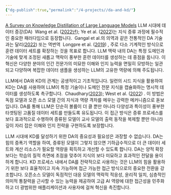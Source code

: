 ```yaml
---
{"dg-publish":true,"permalink":"/4-projects//da-and-kd/"}
---
```


[A Survey on Knowledge Distillation of Large Language Models](https://arxiv.org/html/2402.13116v1)
LLM 시대에 데이터 증강(DA)  Wang et al. ([2022년](https://arxiv.org/html/2402.13116v1#bib.bib40)); Ye et al. ([2022](https://arxiv.org/html/2402.13116v1#bib.bib41))는 지식 증류 과정에 필수적인 중요한 패러다임으로 등장합니다.  Gangal et al.의 의역과 같은 전통적인 DA 기술과는 달리([2022](https://arxiv.org/html/2402.13116v1#bib.bib42)) 또는 역번역  Longpre et al. ([2019](https://arxiv.org/html/2402.13116v1#bib.bib43)) , 주로 다소 기계적인 방식으로 훈련 데이터 세트를 확장하는 것을 목표로 합니다. LLM 맥락 내의 DA는 특정 도메인과 기술에 맞게 조정된 새롭고 맥락이 풍부한 훈련 데이터를 생성하는 데 중점을 둡니다. 이 혁신은 다양한 분야의 인간 전문가의 미묘한 이해와 인지 능력을 면밀히 모방하는 일관되고 다양하며 복잡한 데이터 샘플을 생성하는 LLM의 고유한 역량에 의해 주도됩니다.

LLM에서 DA와 KD의 관계는 공생적이고 기초적입니다. 일련의 시드 지식을 활용하여 KD는 DA를 사용하여 LLM이 특정 기술이나 도메인 전문 지식을 캡슐화하는 명시적 데이터를 생성하도록 촉구합니다.  Chaudhary([2023](https://arxiv.org/html/2402.13116v1#bib.bib21)); West et al. ([2022](https://arxiv.org/html/2402.13116v1#bib.bib44)) . 이 방법은 독점 모델과 오픈 소스 모델 간의 지식과 역량 격차를 메우는 강력한 메커니즘으로 돋보입니다. DA를 통해 LLM은 단순히 볼륨이 더 클 뿐만 아니라 다양성과 특이성이 풍부한 타겟팅된 고품질 데이터 세트를 만들도록 유도됩니다. 이 접근 방식은 증류 프로세스를 보다 효과적으로 수행하여 증류된 모델이 교사 모델의 출력 동작을 복제할 뿐만 아니라 깊이 자리 잡은 이해와 인지 전략을 구현하도록 보장합니다.

LLM 시대에 KD를 달성하기 위한 DA의 중요성과 필요성은 과장할 수 없습니다. DA는 힘의 증폭기 역할을 하여, 증류된 모델이 그렇지 않으면 기하급수적으로 더 큰 데이터 세트와 계산 리소스가 필요할 역량을 획득하고 개선할 수 있도록 합니다. DA는 양적 확장보다는 학습의 질적 측면에 초점을 맞추어 지식의 보다 미묘하고 효과적인 전달을 용이하게 합니다. KD 프로세스 내에서 DA를 전략적으로 사용하는 것은 LLM의 힘을 활용하기 위한 보다 효율적이고 지속 가능하며 접근 가능한 접근 방식으로의 중요한 전환을 강조합니다. 오픈소스 모델이 독점적인 대응 모델의 맥락적 적응성, 윤리적 일치, 심층적인 의미적 통찰력을 근사할 수 있는 능력을 제공하여 고급 AI 역량에 대한 접근성을 민주화하고 더 광범위한 애플리케이션과 사용자에 걸쳐 혁신을 촉진합니다.